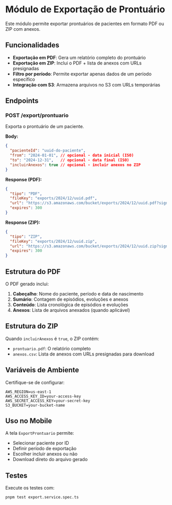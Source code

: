 # Módulo de Exportação de Prontuário

Este módulo permite exportar prontuários de pacientes em formato PDF ou ZIP com anexos.

## Funcionalidades

- **Exportação em PDF**: Gera um relatório completo do prontuário
- **Exportação em ZIP**: Inclui o PDF + lista de anexos com URLs presignadas
- **Filtro por período**: Permite exportar apenas dados de um período específico
- **Integração com S3**: Armazena arquivos no S3 com URLs temporárias

## Endpoints

### POST /export/prontuario

Exporta o prontuário de um paciente.

**Body:**
```json
{
  "pacienteId": "uuid-do-paciente",
  "from": "2024-01-01", // opcional - data inicial (ISO)
  "to": "2024-12-31",   // opcional - data final (ISO)
  "incluirAnexos": true // opcional - incluir anexos no ZIP
}
```

**Response (PDF):**
```json
{
  "tipo": "PDF",
  "fileKey": "exports/2024/12/uuid.pdf",
  "url": "https://s3.amazonaws.com/bucket/exports/2024/12/uuid.pdf?signature=...",
  "expires": 300
}
```

**Response (ZIP):**
```json
{
  "tipo": "ZIP",
  "fileKey": "exports/2024/12/uuid.zip",
  "url": "https://s3.amazonaws.com/bucket/exports/2024/12/uuid.zip?signature=...",
  "expires": 300
}
```

## Estrutura do PDF

O PDF gerado inclui:

1. **Cabeçalho**: Nome do paciente, período e data de nascimento
2. **Sumário**: Contagem de episódios, evoluções e anexos
3. **Conteúdo**: Lista cronológica de episódios e evoluções
4. **Anexos**: Lista de arquivos anexados (quando aplicável)

## Estrutura do ZIP

Quando `incluirAnexos` é `true`, o ZIP contém:

- `prontuario.pdf`: O relatório completo
- `anexos.csv`: Lista de anexos com URLs presignadas para download

## Variáveis de Ambiente

Certifique-se de configurar:

```env
AWS_REGION=us-east-1
AWS_ACCESS_KEY_ID=your-access-key
AWS_SECRET_ACCESS_KEY=your-secret-key
S3_BUCKET=your-bucket-name
```

## Uso no Mobile

A tela `ExportProntuario` permite:

- Selecionar paciente por ID
- Definir período de exportação
- Escolher incluir anexos ou não
- Download direto do arquivo gerado

## Testes

Execute os testes com:

```bash
pnpm test export.service.spec.ts
```
